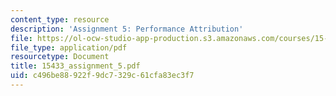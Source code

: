 ```yaml
---
content_type: resource
description: 'Assignment 5: Performance Attribution'
file: https://ol-ocw-studio-app-production.s3.amazonaws.com/courses/15-433-investments-spring-2003/c496be88922f9dc7329c61cfa83ec3f7_15433_assignment_5.pdf
file_type: application/pdf
resourcetype: Document
title: 15433_assignment_5.pdf
uid: c496be88-922f-9dc7-329c-61cfa83ec3f7
---
```


